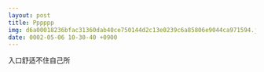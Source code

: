 ```yaml
---
layout: post
title: Pppppp
img: d6a00018236bfac31360dab40ce750144d2c13e0239c6a85806e9044ca971594.jpg
date: 0002-05-06 10-30-40 +0900
---
```

入口舒适不住自己所